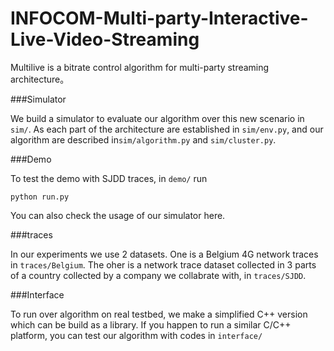 # INFOCOM-Multi-party-Interactive-Live-Video-Streaming
Multilive is a bitrate control algorithm for multi-party streaming architecture。

###Simulator

We build a simulator to evaluate our algorithm over this new scenario in `sim/`. As each part of the architecture are established in `sim/env.py`, and our algorithm are described in`sim/algorithm.py` and `sim/cluster.py`.

###Demo

To test the demo with SJDD traces, in `demo/` run
```
python run.py
``` 

You can also check the usage of our simulator here.

###traces

In our experiments we use 2 datasets. One is a Belgium 4G network traces in `traces/Belgium`. The oher is a network trace dataset collected in 3 parts of a country collected by a company we collabrate with, in `traces/SJDD`.

###Interface

To run over algorithm on real testbed, we make a simplified C++ version which can be build as a library. If you happen to run a similar C/C++ platform, you can test our algorithm with codes in `interface/`